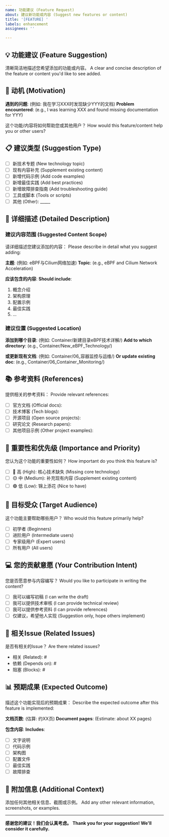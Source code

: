 ```yaml
---
name: 功能建议 (Feature Request)
about: 建议新功能或内容 (Suggest new features or content)
title: '[FEATURE] '
labels: enhancement
assignees: ''

---
```


## 💡 功能建议 (Feature Suggestion)

清晰简洁地描述您希望添加的功能或内容。
A clear and concise description of the feature or content you'd like to see added.

## 🎯 动机 (Motivation)

**遇到的问题**: (例如: 我在学习XXX时发现缺少YYY的文档)
**Problem encountered**: (e.g., I was learning XXX and found missing documentation for YYY)

这个功能/内容将如何帮助您或其他用户？
How would this feature/content help you or other users?

## 📋 建议类型 (Suggestion Type)

- [ ] 新技术专题 (New technology topic)
- [ ] 现有内容补充 (Supplement existing content)
- [ ] 新增代码示例 (Add code examples)
- [ ] 新增最佳实践 (Add best practices)
- [ ] 新增故障排查指南 (Add troubleshooting guide)
- [ ] 工具或脚本 (Tools or scripts)
- [ ] 其他 (Other): _____

## 📝 详细描述 (Detailed Description)

### 建议内容范围 (Suggested Content Scope)

请详细描述您建议添加的内容：
Please describe in detail what you suggest adding:

**主题**: (例如: eBPF与Cilium网络加速)
**Topic**: (e.g., eBPF and Cilium Network Acceleration)

**应该包含的内容**:
**Should include**:
1. 概念介绍
2. 架构原理
3. 配置示例
4. 最佳实践
5. ...

### 建议位置 (Suggested Location)

**添加到哪个目录**: (例如: Container/新建目录eBPF技术详解/)
**Add to which directory**: (e.g., Container/New_eBPF_Technology/)

**或更新现有文档**: (例如: Container/06_容器监控与运维/)
**Or update existing doc**: (e.g., Container/06_Container_Monitoring/)

## 📚 参考资料 (References)

提供相关的参考资料：
Provide relevant references:

- [ ] 官方文档 (Official docs): 
- [ ] 技术博客 (Tech blogs): 
- [ ] 开源项目 (Open source projects): 
- [ ] 研究论文 (Research papers): 
- [ ] 其他项目示例 (Other project examples): 

## 🌟 重要性和优先级 (Importance and Priority)

您认为这个功能的重要性如何？
How important do you think this feature is?

- [ ] 🔴 高 (High): 核心技术缺失 (Missing core technology)
- [ ] 🟡 中 (Medium): 补充现有内容 (Supplement existing content)
- [ ] 🟢 低 (Low): 锦上添花 (Nice to have)

## 👥 目标受众 (Target Audience)

这个功能主要帮助哪些用户？
Who would this feature primarily help?

- [ ] 初学者 (Beginners)
- [ ] 进阶用户 (Intermediate users)
- [ ] 专家级用户 (Expert users)
- [ ] 所有用户 (All users)

## 💻 您的贡献意愿 (Your Contribution Intent)

您是否愿意参与内容编写？
Would you like to participate in writing the content?

- [ ] 我可以编写初稿 (I can write the draft)
- [ ] 我可以提供技术审核 (I can provide technical review)
- [ ] 我可以提供参考资料 (I can provide references)
- [ ] 仅建议，希望他人实现 (Suggestion only, hope others implement)

## 🔗 相关Issue (Related Issues)

是否有相关的Issue？
Are there related issues?

- 相关 (Related): #
- 依赖 (Depends on): #
- 阻塞 (Blocks): #

## 📊 预期成果 (Expected Outcome)

描述这个功能实现后的预期成果：
Describe the expected outcome after this feature is implemented:

**文档页数**: (估算: 约XX页)
**Document pages**: (Estimate: about XX pages)

**包含内容**:
**Includes**:
- [ ] 文字说明
- [ ] 代码示例
- [ ] 架构图
- [ ] 配置文件
- [ ] 最佳实践
- [ ] 故障排查

## 🙏 附加信息 (Additional Context)

添加任何其他相关信息、截图或示例。
Add any other relevant information, screenshots, or examples.

---

**感谢您的建议！我们会认真考虑。**
**Thank you for your suggestion! We'll consider it carefully.**

